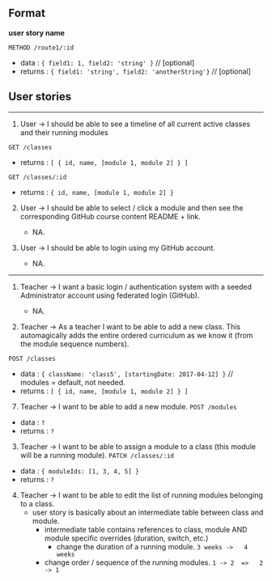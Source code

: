 ## Format

**user story name**

`METHOD /route1/:id`
* data : `{ field1: 1, field2: 'string' }` // [optional]
* returns : `{ field1: 'string', field2: 'anotherString'}` // [optional] 


## User stories
---
1. User -> I should be able to see a timeline of all current active classes and their running modules

`GET /classes`
* returns : `[ { id, name, [module 1, module 2] } ]`

`GET /classes/:id`
* returns : `{ id, name, [module 1, module 2] }`

2. User -> I should be able to select / click a module and then see the corresponding GitHub course content README + link.
   - NA.
   
3. User -> I should be able to login using my GitHub account.
   - NA.
---
1. Teacher -> I want a basic login / authentication system with a seeded Administrator account using federated login (GitHub).
   - NA.
   
2. Teacher -> As a teacher I want to be able to add a new class. This automagically adds the entire ordered curriculum as we know it (from the module sequence numbers).

`POST /classes`
* data : `{ className: 'class5', [startingDate: 2017-04-12] }` // modules = default, not needed.
* returns : `[ { id, name, [module 1, module 2] } ]`

7. Teacher -> I want to be able to add a new module.
`POST /modules`
* data : ` ? `
* returns : ` ? `

3. Teacher -> I want to be able to assign a module to a class (this module will be a running module).
`PATCH /classes/:id`
* data : `{ moduleIds: [1, 3, 4, 5] }`
* returns : ` ? `

4. Teacher -> I want to be able to edit the list of running modules belonging to a class.
   - user story is basically about an intermediate table between class and module.
	   - intermediate table contains references to class, module AND module specific overrides (duration, switch, etc.)
	     - change the duration of a running module.    			`3 weeks ->   4 weeks`
       - change order / sequence of the running modules.   	`1 -> 2  =>   2 -> 1`




